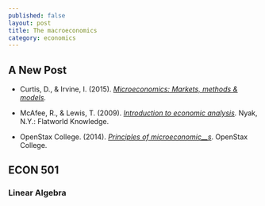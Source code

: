 ```yaml
---
published: false
layout: post
title: The macroeconomics
category: economics
---
```

## A New Post

*   Curtis, D., & Irvine, I. (2015). _[Microeconomics: Markets, methods & models](https://lyryx.com/textbooks/CurtisIrvine-Microeconomics-2015A.pdf)._

*   McAfee, R., & Lewis, T. (2009). _[Introduction to economic analysis](http://www.mcafee.cc/Introecon/IEA.pdf)._ Nyak, N.Y.: Flatworld Knowledge.
*   OpenStax College. (2014). [_Principles of microeconomic__s_](http://cnx.org/contents/6i8iXmBj@10.157:JgDXaOLP). OpenStax College.

## ECON 501

### Linear Algebra






